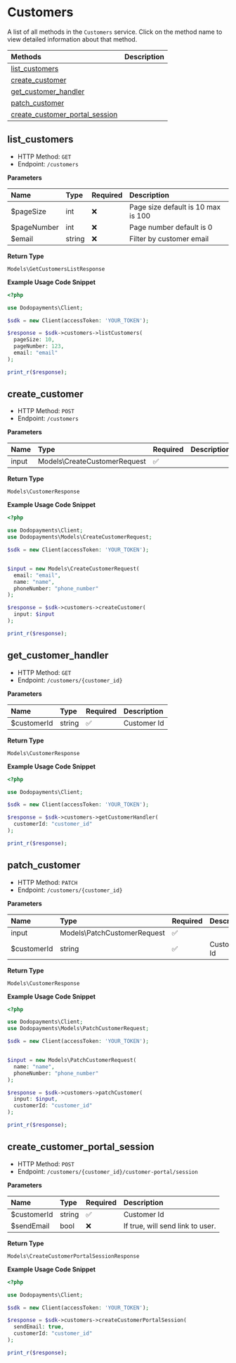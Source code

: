 # Customers

A list of all methods in the `Customers` service. Click on the method name to view detailed information about that method.

| Methods | Description |
| :------ | :---------- |
|[list_customers](#list_customers)|  |
|[create_customer](#create_customer)|  |
|[get_customer_handler](#get_customer_handler)|  |
|[patch_customer](#patch_customer)|  |
|[create_customer_portal_session](#create_customer_portal_session)|  |

## list_customers


- HTTP Method: `GET`
- Endpoint: `/customers`

**Parameters**

| Name    | Type| Required | Description |
| :-------- | :----------| :----------| :----------|
| $pageSize | int | ❌ | Page size default is 10 max is 100 |
| $pageNumber | int | ❌ | Page number default is 0 |
| $email | string | ❌ | Filter by customer email |

**Return Type**

`Models\GetCustomersListResponse`

**Example Usage Code Snippet**
```php
<?php

use Dodopayments\Client;

$sdk = new Client(accessToken: 'YOUR_TOKEN');

$response = $sdk->customers->listCustomers(
  pageSize: 10,
  pageNumber: 123,
  email: "email"
);

print_r($response);
```

## create_customer


- HTTP Method: `POST`
- Endpoint: `/customers`

**Parameters**

| Name    | Type| Required | Description |
| :-------- | :----------| :----------| :----------|
| input | Models\CreateCustomerRequest | ✅ |  |

**Return Type**

`Models\CustomerResponse`

**Example Usage Code Snippet**
```php
<?php

use Dodopayments\Client;
use Dodopayments\Models\CreateCustomerRequest;

$sdk = new Client(accessToken: 'YOUR_TOKEN');


$input = new Models\CreateCustomerRequest(
  email: "email",
  name: "name",
  phoneNumber: "phone_number"
);

$response = $sdk->customers->createCustomer(
  input: $input
);

print_r($response);
```

## get_customer_handler


- HTTP Method: `GET`
- Endpoint: `/customers/{customer_id}`

**Parameters**

| Name    | Type| Required | Description |
| :-------- | :----------| :----------| :----------|
| $customerId | string | ✅ | Customer Id |

**Return Type**

`Models\CustomerResponse`

**Example Usage Code Snippet**
```php
<?php

use Dodopayments\Client;

$sdk = new Client(accessToken: 'YOUR_TOKEN');

$response = $sdk->customers->getCustomerHandler(
  customerId: "customer_id"
);

print_r($response);
```

## patch_customer


- HTTP Method: `PATCH`
- Endpoint: `/customers/{customer_id}`

**Parameters**

| Name    | Type| Required | Description |
| :-------- | :----------| :----------| :----------|
| input | Models\PatchCustomerRequest | ✅ |  |
| $customerId | string | ✅ | Customer Id |

**Return Type**

`Models\CustomerResponse`

**Example Usage Code Snippet**
```php
<?php

use Dodopayments\Client;
use Dodopayments\Models\PatchCustomerRequest;

$sdk = new Client(accessToken: 'YOUR_TOKEN');


$input = new Models\PatchCustomerRequest(
  name: "name",
  phoneNumber: "phone_number"
);

$response = $sdk->customers->patchCustomer(
  input: $input,
  customerId: "customer_id"
);

print_r($response);
```

## create_customer_portal_session


- HTTP Method: `POST`
- Endpoint: `/customers/{customer_id}/customer-portal/session`

**Parameters**

| Name    | Type| Required | Description |
| :-------- | :----------| :----------| :----------|
| $customerId | string | ✅ | Customer Id |
| $sendEmail | bool | ❌ | If true, will send link to user. |

**Return Type**

`Models\CreateCustomerPortalSessionResponse`

**Example Usage Code Snippet**
```php
<?php

use Dodopayments\Client;

$sdk = new Client(accessToken: 'YOUR_TOKEN');

$response = $sdk->customers->createCustomerPortalSession(
  sendEmail: true,
  customerId: "customer_id"
);

print_r($response);
```




<!-- This file was generated by liblab | https://liblab.com/ -->